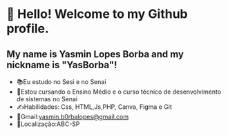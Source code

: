 # 👋 Hello! Welcome to my Github profile.
## My name is Yasmin Lopes Borba and my nickname is "YasBorba"!

* 📚Eu estudo no Sesi e no Senai 
* 🤩Estou cursando o Ensino Médio e o curso técnico de desenvolvimento de sistemas no Senai 
* ✍️Habilidades: Css, HTML,Js,PHP, Canva, Figma e Git 
* 📱Gmail:yasmin.b0rbalopes@gmail.com
* 📍Localização:ABC-SP


